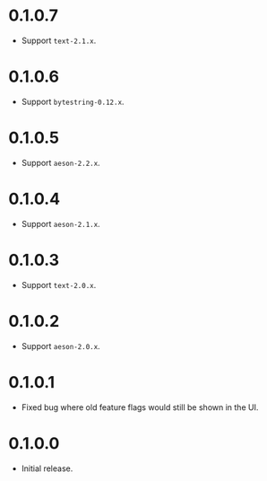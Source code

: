 # 0.1.0.7

- Support `text-2.1.x`.

# 0.1.0.6

- Support `bytestring-0.12.x`.

# 0.1.0.5

- Support `aeson-2.2.x`.

# 0.1.0.4

- Support `aeson-2.1.x`.

# 0.1.0.3

- Support `text-2.0.x`.

# 0.1.0.2

- Support `aeson-2.0.x`.

# 0.1.0.1

- Fixed bug where old feature flags would still be shown in the UI.

# 0.1.0.0

- Initial release.
